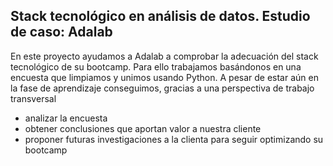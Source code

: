 
## Stack tecnológico en análisis de datos. Estudio de caso: Adalab

En este proyecto ayudamos a Adalab a comprobar la adecuación del stack tecnológico de su bootcamp.
Para ello trabajamos basándonos en una encuesta que limpiamos y unimos usando Python. A pesar de estar aún en la fase de aprendizaje conseguimos, gracias a una perspectiva de trabajo transversal
  - analizar la encuesta
  - obtener conclusiones que aportan valor a nuestra cliente
  - proponer futuras investigaciones a la clienta para seguir optimizando su bootcamp
  
  


